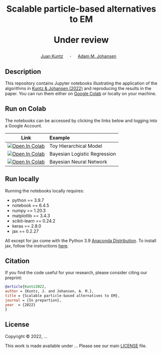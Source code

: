 # <p align="center">Scalable particle-based alternatives to EM<br><br> Under review</p>

<div align="center">
  <a href="https://juankuntz.github.io/" target="_blank">Juan&nbsp;Kuntz</a> &emsp; <b>&middot;</b> &emsp;
  <a href="https://warwick.ac.uk/fac/sci/statistics/staff/academic-research/johansen/" target="_blank">Adam M.&nbsp;Johansen</a> &emsp; </b> 

</div>

## Description

This repository contains Jupyter notebooks illustrating the application of the algorithms in [Kuntz & Johansen (2022)]() and reproducing the results in the paper. You can run them either on [Google Colab](https://colab.research.google.com/) or locally on your machine.

## Run on Colab

The notebooks can be accessed by clicking the links below and logging into a Google Account.

| Link | Example |
|:----:|:-----|
|[![Open In Colab](https://colab.research.google.com/assets/colab-badge.svg)](https://colab.research.google.com/drive/1IBW5em23nc-03AYRtsLSJKUrw3zLhyl3?usp=sharing)  | Toy Hierarchical Model |
|[![Open In Colab](https://colab.research.google.com/assets/colab-badge.svg)](https://colab.research.google.com/drive/1Bb47VSn8u56ONWcixcracwU0Fj-OaD_2?usp=sharing) | Bayesian Logistic Regression |
|[![Open In Colab](https://colab.research.google.com/assets/colab-badge.svg)](https://colab.research.google.com/drive/1Xcc9iVDS6qo_vNz33aWi8AxPQN9hm7Hf?usp=sharing) | Bayesian Neural Network |

## Run locally

Running the notebooks locally requires:

- python == 3.9.7
- notebook == 6.4.5
- numpy == 1.20.3
- matplotlib == 3.4.3
- scikit-learn == 0.24.2
- keras == 2.8.0
- jax == 0.2.27

All except for jax come with the Python 3.9 [Anaconda Distribution](https://www.anaconda.com/products/distribution). To install jax, follow the instructions [here](https://jax.readthedocs.io/en/latest/developer.html).

## Citation
If you find the code useful for your research, please consider citing our preprint:

```bib
@article{Kuntz2022,
author = {Kuntz, J. and Johansen, A. M.},
title = {Scalable particle-based alternatives to EM},
journal = {In prepartion},
year  = {2022}
}
```

## License

Copyright © 2022, ...

This work is made available under ... Please see our main [LICENSE](./LICENSE) file.
